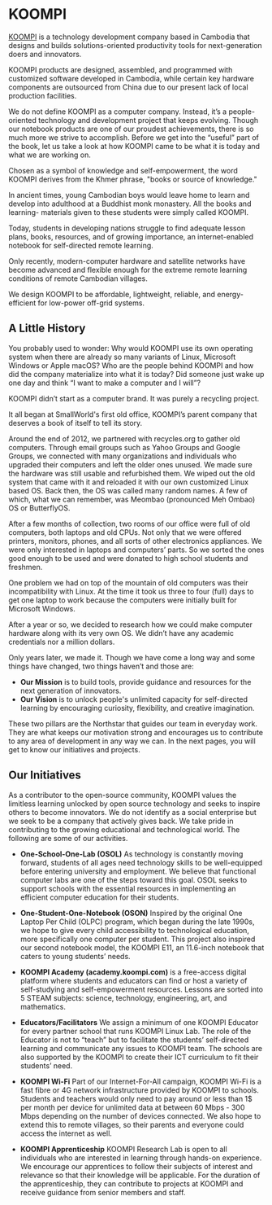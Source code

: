 # KOOMPI

[KOOMPI](https://koompi.com/) is a technology development company based in Cambodia that designs and builds solutions-oriented productivity tools for next-generation doers and innovators.

KOOMPI products are designed, assembled, and programmed with customized software developed in Cambodia, while certain key hardware components are outsourced from China due to our present lack of local production facilities.

We do not define KOOMPI as a computer company. Instead, it’s a people-oriented technology and development project that keeps evolving. Though our notebook products are one of our proudest achievements, there is so much more we strive to accomplish. Before we get into the “useful” part of the book, let us take a look at how KOOMPI came to be what it is today and what we are working on.

Chosen as a symbol of knowledge and self-empowerment, the word KOOMPI derives from the Khmer phrase, "books or source of knowledge."

In ancient times, young Cambodian boys would leave home to learn and develop into adulthood at a Buddhist monk monastery. All the books and learning- materials given to these students were simply called KOOMPI. 

Today, students in developing nations struggle to find adequate lesson plans, books, resources, and of growing importance, an internet-enabled notebook for self-directed remote learning.   

Only recently, modern-computer hardware and satellite networks have become advanced and flexible enough for the extreme remote learning conditions of remote Cambodian villages.   

We design KOOMPI to be affordable, lightweight, reliable, and energy-efficient for low-power off-grid systems.

<!-- ## [A Little History](#a_little_history) 
<span><a href="#a_little_history"><small>&#128279;</small></a></span>
<h2 id="a_little_history" style="cursor: pointer;">A Little History</h2>

-->
## A Little History
You probably used to wonder: Why would KOOMPI use its own operating system when there are already so many variants of Linux, Microsoft Windows or Apple macOS? Who are the people behind KOOMPI and how did the company materialize into what it is today? Did someone just wake up one day and think “I want to make a computer and I will”? 

KOOMPI didn’t start as a computer brand. It was purely a recycling project. 

It all began at SmallWorld's first old office, KOOMPI’s parent company that deserves a book of itself to tell its story. 

Around the end of 2012, we partnered with recycles.org to gather old computers. Through email groups such as Yahoo Groups and Google Groups, we connected with many organizations and individuals who upgraded their computers and left the older ones unused. We made sure the hardware was still usable and refurbished them. We wiped out the old system that came with it and reloaded it with our own customized Linux based OS. Back then, the OS was called many random names. A few of which, what we can remember, was Meombao (pronounced Meh Ombao) OS or ButterflyOS. 

After a few months of collection, two rooms of our office were full of old computers, both laptops and old CPUs. Not only that we were offered printers, monitors, phones, and all sorts of other electronics appliances. We were only interested in laptops and computers’ parts. So we sorted the ones good enough to be used and were donated to high school students and freshmen.

One problem we had on top of the mountain of old computers was their incompatibility with Linux. At the time it took us three to four (full) days to get one laptop to work because the computers were initially built for Microsoft Windows.

After a year or so, we decided to research how we could make computer hardware along with its very own OS. We didn’t have any academic credentials nor a million dollars.

Only years later, we made it. Though we have come a long way and some things have changed, two things haven’t and those are:

- **Our Mission** is to build tools, provide guidance and resources for the next generation of innovators.
- **Our Vision** is to unlock people's unlimited capacity for self-directed learning by encouraging curiosity, flexibility, and creative imagination.

These two pillars are the Northstar that guides our team in everyday work. They are what keeps our motivation strong and encourages us to contribute to any area of development in any way we can. In the next pages, you will get to know our initiatives and projects.

## Our Initiatives
As a contributor to the open-source community, KOOMPI values the limitless learning unlocked by open source technology and seeks to inspire others to become innovators. We do not identify as a social enterprise but we seek to be a company that actively gives back. We take pride in contributing to the growing educational and technological world. The following are some of our activities. 

- **One-School-One-Lab (OSOL)**
As technology is constantly moving forward, students of all ages need technology skills to be well-equipped before entering university and employment. We believe that functional computer labs are one of the steps toward this goal. OSOL seeks to support schools with the essential resources in implementing an efficient computer education for their students. 

- **One-Student-One-Notebook (OSON)**
Inspired by the original One Laptop Per Child (OLPC) program, which began during the late 1990s, we hope to give every child accessibility to technological education, more specifically one computer per student. This project also inspired our second notebook model, the KOOMPI E11, an 11.6-inch notebook that caters to young students’ needs. 

- **KOOMPI Academy (academy.koompi.com)** is a free-access digital platform where students and educators can find or host a variety of self-studying and self-empowerment resources. Lessons are sorted into 5 STEAM subjects: science, technology, engineering, art, and mathematics. 

- **Educators/Facilitators**
We assign a minimum of one KOOMPI Educator for every partner school that runs KOOMPI Linux Lab. The role of the Educator is not to “teach” but to facilitate the students’ self-directed learning and communicate any issues to KOOMPI team. The schools are also supported by the KOOMPI to create their ICT curriculum to fit their students’ need.

- **KOOMPI Wi-Fi**
Part of our Internet-For-All campaign, KOOMPI Wi-Fi is a fast fibre or 4G network infrastructure provided by KOOMPI to schools. Students and teachers would only need to pay around or less than 1$ per month per device for unlimited data at between 60 Mbps - 300 Mbps depending on the number of devices connected. We also hope to extend this to remote villages, so their parents and everyone could access the internet as well.

- **KOOMPI Apprenticeship**
KOOMPI Research Lab is open to all individuals who are interested in learning through hands-on experience. We encourage our apprentices to follow their subjects of interest and relevance so that their knowledge will be applicable. For the duration of the apprenticeship, they can contribute to projects at KOOMPI and receive guidance from senior members and staff. 




